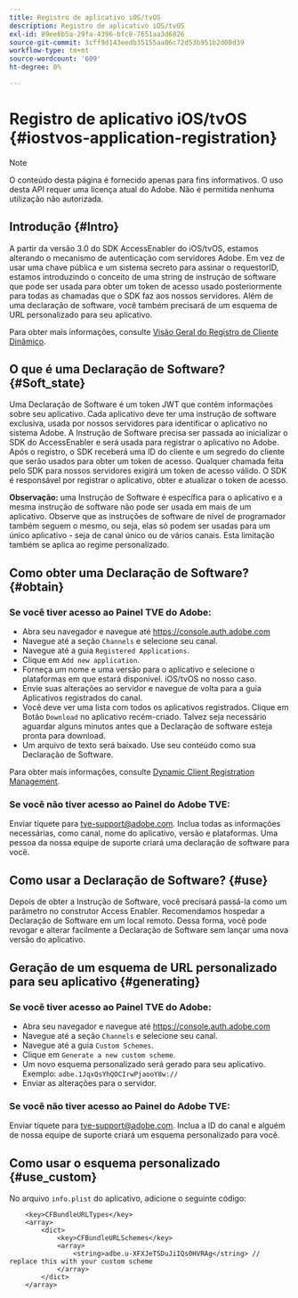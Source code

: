 ```yaml
---
title: Registro de aplicativo iOS/tvOS
description: Registro de aplicativo iOS/tvOS
exl-id: 89ee6b5a-29fa-4396-bfc8-7651aa3d6826
source-git-commit: 3cff9d143eedb35155aa06c72d53b951b2d08d39
workflow-type: tm+mt
source-wordcount: '609'
ht-degree: 0%

---
```



# Registro de aplicativo iOS/tvOS {#iostvos-application-registration}

>[!NOTE]
>
>O conteúdo desta página é fornecido apenas para fins informativos. O uso desta API requer uma licença atual do Adobe. Não é permitida nenhuma utilização não autorizada.

## Introdução {#Intro}

A partir da versão 3.0 do SDK AccessEnabler do iOS/tvOS, estamos alterando o mecanismo de autenticação com servidores Adobe. Em vez de usar uma chave pública e um sistema secreto para assinar o requestorID, estamos introduzindo o conceito de uma string de instrução de software que pode ser usada para obter um token de acesso usado posteriormente para todas as chamadas que o SDK faz aos nossos servidores. Além de uma declaração de software, você também precisará de um esquema de URL personalizado para seu aplicativo.

Para obter mais informações, consulte [Visão Geral do Registro de Cliente Dinâmico](./dcr-api/dynamic-client-registration-overview.md).

## O que é uma Declaração de Software? {#Soft_state}

Uma Declaração de Software é um token JWT que contém informações sobre seu aplicativo. Cada aplicativo deve ter uma instrução de software exclusiva, usada por nossos servidores para identificar o aplicativo no sistema Adobe. A Instrução de Software precisa ser passada ao inicializar o SDK do AccessEnabler e será usada para registrar o aplicativo no Adobe. Após o registro, o SDK receberá uma ID do cliente e um segredo do cliente que serão usados para obter um token de acesso. Qualquer chamada feita pelo SDK para nossos servidores exigirá um token de acesso válido. O SDK é responsável por registrar o aplicativo, obter e atualizar o token de acesso.

**Observação:** uma Instrução de Software é específica para o aplicativo e a mesma instrução de software não pode ser usada em mais de um aplicativo. Observe que as instruções de software de nível de programador também seguem o mesmo, ou seja, elas só podem ser usadas para um único aplicativo - seja de canal único ou de vários canais. Esta limitação também se aplica ao regime personalizado.

## Como obter uma Declaração de Software? {#obtain}

### Se você tiver acesso ao Painel TVE do Adobe:

- Abra seu navegador e navegue até <https://console.auth.adobe.com>
- Navegue até a seção `Channels` e selecione seu canal.
- Navegue até a guia `Registered Applications`.
- Clique em `Add new application`.
- Forneça um nome e uma versão para o aplicativo e selecione o   plataformas em que estará disponível. iOS/tvOS no nosso caso.
- Envie suas alterações ao servidor e navegue de volta para a guia Aplicativos registrados do canal.
- Você deve ver uma lista com todos os aplicativos registrados. Clique em   Botão `Download` no aplicativo recém-criado. Talvez seja necessário aguardar alguns minutos antes que a Declaração de software esteja pronta para download.
- Um arquivo de texto será baixado. Use seu conteúdo como sua Declaração de Software.

Para obter mais informações, consulte [Dynamic Client Registration Management](./dcr-api/dynamic-client-registration-overview.md#dynamic-client-registration-management).

### Se você não tiver acesso ao Painel do Adobe TVE:

Enviar tíquete para <tve-support@adobe.com>. Inclua todas as informações necessárias, como canal, nome do aplicativo, versão e plataformas. Uma pessoa da nossa equipe de suporte criará uma declaração de software para você.

## Como usar a Declaração de Software? {#use}

Depois de obter a Instrução de Software, você precisará passá-la como um parâmetro no construtor Access Enabler. Recomendamos hospedar a Declaração de Software em um local remoto. Dessa forma, você pode revogar e alterar facilmente a Declaração de Software sem lançar uma nova versão do aplicativo.

## Geração de um esquema de URL personalizado para seu aplicativo {#generating}

### Se você tiver acesso ao Painel TVE do Adobe:

- Abra seu navegador e navegue até <https://console.auth.adobe.com>
- Navegue até a seção `Channels` e selecione seu canal.
- Navegue até a guia `Custom Schemes`.
- Clique em `Generate a new custom scheme`.
- Um novo esquema personalizado será gerado para seu aplicativo. Exemplo: `adbe.1JqxQsYhQOCIrwPjaooY8w://`
- Enviar as alterações para o servidor.

### Se você não tiver acesso ao Painel do Adobe TVE:

Enviar tíquete para <tve-support@adobe.com>. Inclua a ID do canal e alguém de nossa equipe de suporte criará um esquema personalizado para você.

## Como usar o esquema personalizado {#use_custom}

No arquivo `info.plist` do aplicativo, adicione o seguinte código:

```plist
    <key>CFBundleURLTypes</key>
    <array>
        <dict>
            <key>CFBundleURLSchemes</key>
            <array>
                <string>adbe.u-XFXJeTSDuJiIQs0HVRAg</string> // replace this with your custom scheme
            </array>
        </dict>
    </array>
```
